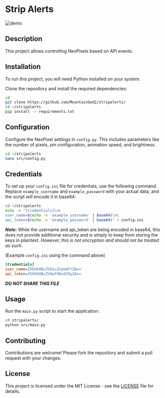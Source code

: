 
# Strip Alerts

![demo](https://github.com/MountainGod2/stripalerts/assets/88257202/1a407b61-1bd5-450e-8bc3-9ff1d251f24b)


## Description
This project allows controlling NeoPixels based on API events.

## Installation
To run this project, you will need Python installed on your system.

Clone the repository and install the required dependencies:
```bash
cd
git clone https://github.com/MountainGod2/stripalerts/
cd ~/stripalerts
pip install -r requirements.txt
```

## Configuration
Configure the NeoPixel settings in `config.py`.
This includes parameters like the number of pixels, pin configuration, animation speed, and brightness.
```bash
cd ~/stripalerts
nano src/config.py
```


## Credentials
To set up your `config.ini` file for credentials, use the following command.
Replace `example_username` and `example_password` with your actual data, and the script will encode it in base64:

```bash
cd ~/stripalerts
echo -e "[Credentials]\n\
user_name=$(echo -n 'example_username' | base64)\n\
api_token=$(echo -n 'example_password' | base64)" > config.ini
```

***Note:*** While the username and api_token are being encoded in base64, this does not provide additional
security and is simply to keep from storing the keys in plaintext. *However, this is not encryption and should not
be treated as such.*

(Example `config.ini` using the command above)
```ini
[Credentials]
user_name=ZXhhbXBsZV91c2VybmFtZQ==
api_token=ZXhhbXBsZV9wYXNzd29yZA==

```
***DO NOT SHARE THIS FILE***

## Usage
Run the `main.py` script to start the application:

```bash
cd stripalerts/
python src/main.py
```

## Contributing
Contributions are welcome! Please fork the repository and submit a pull request with your changes.

## License
This project is licensed under the MIT License - see the [LICENSE](https://github.com/MountainGod2/stripalerts/blob/main/LICENSE) file for details.

